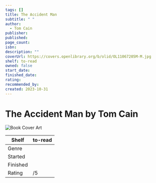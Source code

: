 ```yaml
---
tags: []
title: The Accident Man
subtitle: " "
author:
  - Tom Cain
publisher: 
published: 
page_count: 
isbn: 
description: ""
coverUrl: https://covers.openlibrary.org/b/olid/OL11067205M-M.jpg
shelf: to-read
owned: false
start_date: 
finished_date: 
rating: 
recommended_by: 
created: 2023-10-31
---
```


# The Accident Man by Tom Cain

![Book Cover Art](https://covers.openlibrary.org/b/olid/OL11067205M-M.jpg)

| Shelf | to-read |
| --- | --- |
| Genre |  |
| Started |  |
| Finished |  |
| Rating | /5 |

